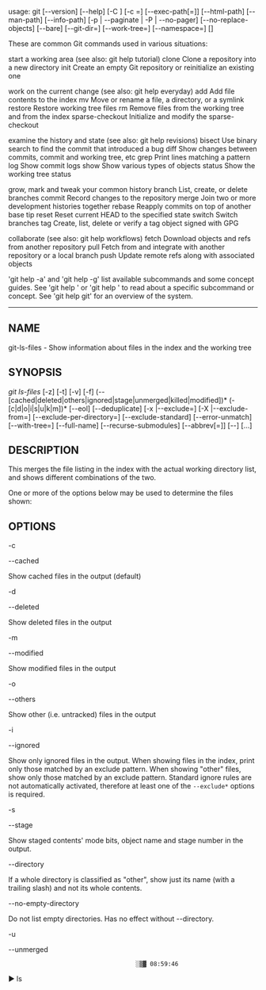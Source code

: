 usage: git [--version] [--help] [-C <path>] [-c <name>=<value>]
           [--exec-path[=<path>]] [--html-path] [--man-path] [--info-path]
           [-p | --paginate | -P | --no-pager] [--no-replace-objects] [--bare]
           [--git-dir=<path>] [--work-tree=<path>] [--namespace=<name>]
           <command> [<args>]

These are common Git commands used in various situations:

start a working area (see also: git help tutorial)
   clone             Clone a repository into a new directory
   init              Create an empty Git repository or reinitialize an existing one

work on the current change (see also: git help everyday)
   add               Add file contents to the index
   mv                Move or rename a file, a directory, or a symlink
   restore           Restore working tree files
   rm                Remove files from the working tree and from the index
   sparse-checkout   Initialize and modify the sparse-checkout

examine the history and state (see also: git help revisions)
   bisect            Use binary search to find the commit that introduced a bug
   diff              Show changes between commits, commit and working tree, etc
   grep              Print lines matching a pattern
   log               Show commit logs
   show              Show various types of objects
   status            Show the working tree status

grow, mark and tweak your common history
   branch            List, create, or delete branches
   commit            Record changes to the repository
   merge             Join two or more development histories together
   rebase            Reapply commits on top of another base tip
   reset             Reset current HEAD to the specified state
   switch            Switch branches
   tag               Create, list, delete or verify a tag object signed with GPG

collaborate (see also: git help workflows)
   fetch             Download objects and refs from another repository
   pull              Fetch from and integrate with another repository or a local branch
   push              Update remote refs along with associated objects

'git help -a' and 'git help -g' list available subcommands and some
concept guides. See 'git help <command>' or 'git help <concept>'
to read about a specific subcommand or concept.
See 'git help git' for an overview of the system.

-------

## NAME

git-ls-files - Show information about files in the index and the working tree

## [](https://git-scm.com/docs/git-ls-files#_synopsis)SYNOPSIS

*git ls-files* [-z] [-t] [-v] [-f]
        (--[cached|deleted|others|ignored|stage|unmerged|killed|modified])*
        (-[c|d|o|i|s|u|k|m])*
        [--eol]
        [--deduplicate]
        [-x <pattern>|--exclude=<pattern>]
        [-X <file>|--exclude-from=<file>]
        [--exclude-per-directory=<file>]
        [--exclude-standard]
        [--error-unmatch] [--with-tree=<tree-ish>]
        [--full-name] [--recurse-submodules]
        [--abbrev[=<n>]] [--] [<file>…​]

## [](https://git-scm.com/docs/git-ls-files#_description)DESCRIPTION

This merges the file listing in the index with the actual working
directory list, and shows different combinations of the two.

One or more of the options below may be used to determine the files
shown:

## [](https://git-scm.com/docs/git-ls-files#_options)OPTIONS

[](https://git-scm.com/docs/git-ls-files#Documentation/git-ls-files.txt--c)-c

[](https://git-scm.com/docs/git-ls-files#Documentation/git-ls-files.txt---cached)--cached

Show cached files in the output (default)

[](https://git-scm.com/docs/git-ls-files#Documentation/git-ls-files.txt--d)-d

[](https://git-scm.com/docs/git-ls-files#Documentation/git-ls-files.txt---deleted)--deleted

Show deleted files in the output

[](https://git-scm.com/docs/git-ls-files#Documentation/git-ls-files.txt--m)-m

[](https://git-scm.com/docs/git-ls-files#Documentation/git-ls-files.txt---modified)--modified

Show modified files in the output

[](https://git-scm.com/docs/git-ls-files#Documentation/git-ls-files.txt--o)-o

[](https://git-scm.com/docs/git-ls-files#Documentation/git-ls-files.txt---others)--others

Show other (i.e. untracked) files in the output

[](https://git-scm.com/docs/git-ls-files#Documentation/git-ls-files.txt--i)-i

[](https://git-scm.com/docs/git-ls-files#Documentation/git-ls-files.txt---ignored)--ignored

Show only ignored files in the output. When showing files in the
index, print only those matched by an exclude pattern. When
showing "other" files, show only those matched by an exclude
pattern. Standard ignore rules are not automatically activated,
therefore at least one of the `--exclude*` options is required.

[](https://git-scm.com/docs/git-ls-files#Documentation/git-ls-files.txt--s)-s

[](https://git-scm.com/docs/git-ls-files#Documentation/git-ls-files.txt---stage)--stage

Show staged contents' mode bits, object name and stage number in the output.

[](https://git-scm.com/docs/git-ls-files#Documentation/git-ls-files.txt---directory)--directory

If a whole directory is classified as "other", show just its
name (with a trailing slash) and not its whole contents.

[](https://git-scm.com/docs/git-ls-files#Documentation/git-ls-files.txt---no-empty-directory)--no-empty-directory

Do not list empty directories. Has no effect without --directory.

[](https://git-scm.com/docs/git-ls-files#Documentation/git-ls-files.txt--u)-u

[](https://git-scm.com/docs/git-ls-files#Documentation/git-ls-files.txt---unmerged)--unmerged

                                        ░▒▓ 08:59:46 

▶ ls
